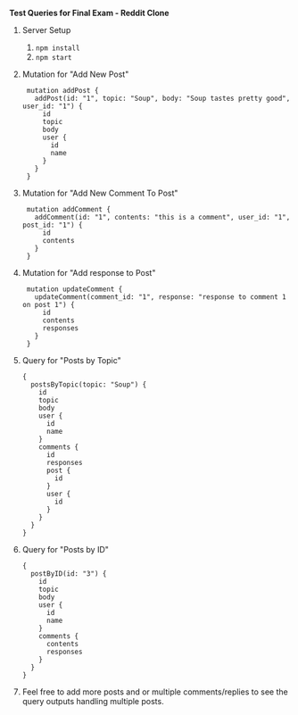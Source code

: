 **Test Queries for Final Exam - Reddit Clone**

1. Server Setup
    1. ```npm install```
    2. ```npm start```
    
2. Mutation for "Add New Post"
    ```
     mutation addPost {
       addPost(id: "1", topic: "Soup", body: "Soup tastes pretty good", user_id: "1") {
         id
         topic
         body
         user {
           id
           name
         }
       }
     }
    ```
   
3. Mutation for "Add New Comment To Post"
    ```
     mutation addComment {
       addComment(id: "1", contents: "this is a comment", user_id: "1", post_id: "1") {
         id
         contents
       }
     }
    ```

4. Mutation for "Add response to Post"
    ```
     mutation updateComment {
       updateComment(comment_id: "1", response: "response to comment 1 on post 1") {
         id
         contents
         responses
       }
     }
    ```

5. Query for "Posts by Topic"
    ```
    {
      postsByTopic(topic: "Soup") {
        id
        topic
        body
        user {
          id
          name
        }
        comments {
          id
          responses
          post {
            id
          }
          user {
            id
          }
        }
      }
    }
    ```
6. Query for "Posts by ID"
    ```
    {
      postByID(id: "3") {
        id
        topic
        body
        user {
          id
          name
        }
        comments {
          contents
          responses
        }
      }
    }
    ```

7. Feel free to add more posts and or multiple comments/replies to see the query outputs handling
    multiple posts.
